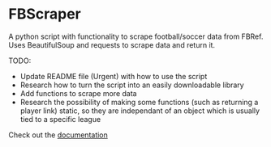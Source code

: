 # FBScraper
A python script with functionality to scrape football/soccer data from FBRef.
Uses BeautifulSoup and requests to scrape data and return it.

TODO:
- Update README file (Urgent) with how to use the script
- Research how to turn the script into an easily downloadable library
- Add functions to scrape more data
- Research the possibility of making some functions (such as returning a player link) static, so they are independant of an object which is usually tied to a specific league

Check out the [documentation](DOCUMENTATION.md)
